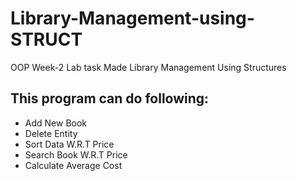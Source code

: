 # Library-Management-using-STRUCT
OOP Week-2 Lab task
Made Library Management Using Structures
## This program can do following:
- Add New Book
- Delete Entity
- Sort Data W.R.T Price
- Search Book W.R.T Price
- Calculate Average Cost
